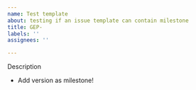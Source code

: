 ```yaml
---
name: Test template
about: testing if an issue template can contain milestone
title: GEP-
labels: ''
assignees: ''

---
```


Description

- Add version as milestone!

